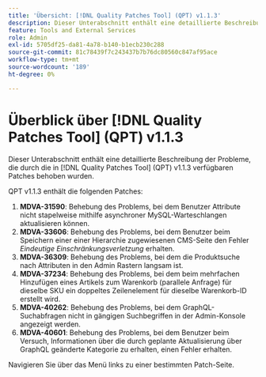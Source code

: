 ```yaml
---
title: 'Übersicht: [!DNL Quality Patches Tool] (QPT) v1.1.3'
description: Dieser Unterabschnitt enthält eine detaillierte Beschreibung der Probleme, die durch die in [!DNL Quality Patches Tool]  (QPT) v1.1.3 verfügbaren Patches behoben wurden.
feature: Tools and External Services
role: Admin
exl-id: 5705df25-da81-4a78-b140-b1ecb230c288
source-git-commit: 81c78439f7c243437b7b76dc80560c847af95ace
workflow-type: tm+mt
source-wordcount: '189'
ht-degree: 0%

---
```


# Überblick über [!DNL Quality Patches Tool] (QPT) v1.1.3

Dieser Unterabschnitt enthält eine detaillierte Beschreibung der Probleme, die durch die in [!DNL Quality Patches Tool] (QPT) v1.1.3 verfügbaren Patches behoben wurden.

QPT v1.1.3 enthält die folgenden Patches:

1. **MDVA-31590**: Behebung des Problems, bei dem Benutzer Attribute nicht stapelweise mithilfe asynchroner MySQL-Warteschlangen aktualisieren können.
1. **MDVA-33606**: Behebung des Problems, bei dem Benutzer beim Speichern einer einer Hierarchie zugewiesenen CMS-Seite den Fehler *Eindeutige Einschränkungsverletzung* erhalten.
1. **MDVA-36309**: Behebung des Problems, bei dem die Produktsuche nach Attributen in den Admin Rastern langsam ist.
1. **MDVA-37234**: Behebung des Problems, bei dem beim mehrfachen Hinzufügen eines Artikels zum Warenkorb (parallele Anfrage) für dieselbe SKU ein doppeltes Zeilenelement für dieselbe Warenkorb-ID erstellt wird.
1. **MDVA-40262**: Behebung des Problems, bei dem GraphQL-Suchabfragen nicht in gängigen Suchbegriffen in der Admin-Konsole angezeigt werden.
1. **MDVA-40601**: Behebung des Problems, bei dem Benutzer beim Versuch, Informationen über die durch geplante Aktualisierung über GraphQL geänderte Kategorie zu erhalten, einen Fehler erhalten.

Navigieren Sie über das Menü links zu einer bestimmten Patch-Seite.
